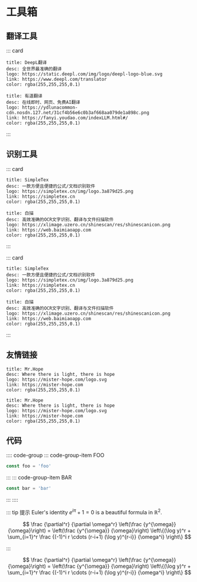 # 工具箱
## 翻译工具
::: card 
```card
title: DeepL翻译
desc: 全世界最准确的翻译
logo: https://static.deepl.com/img/logo/deepl-logo-blue.svg
link: https://www.deepl.com/translator
color: rgba(255,255,255,0.1)
```
```card
title: 有道翻译
desc: 在线即时、网页、免费AI翻译
logo: https://ydlunacommon-cdn.nosdn.127.net/31cf4b56e6c0b3af668aa079de1a898c.png
link: https://fanyi.youdao.com/indexLLM.html#/
color: rgba(255,255,255,0.1)
```
:::
## 识别工具
::: card 
```card
title: SimpleTex
desc: 一款方便且便捷的公式/文档识别软件
logo: https://simpletex.cn/img/logo.3a879d25.png
link: https://simpletex.cn
color: rgba(255,255,255,0.1)
```
```card
title: 白描
desc: 高效准确的OCR文字识别、翻译与文件扫描软件
logo: https://xlimage.uzero.cn/shinescan/res/shinescanicon.png
link: https://web.baimiaoapp.com
color: rgba(255,255,255,0.1)
```
:::

::: card 
```card
title: SimpleTex
desc: 一款方便且便捷的公式/文档识别软件
logo: https://simpletex.cn/img/logo.3a879d25.png
link: https://simpletex.cn
color: rgba(255,255,255,0.1)
```
```card
title: 白描
desc: 高效准确的OCR文字识别、翻译与文件扫描软件
logo: https://xlimage.uzero.cn/shinescan/res/shinescanicon.png
link: https://web.baimiaoapp.com
color: rgba(255,255,255,0.1)
```
:::
## 友情链接
```card
title: Mr.Hope
desc: Where there is light, there is hope
logo: https://mister-hope.com/logo.svg
link: https://mister-hope.com
color: rgba(255,255,255,0.1)
```
```card
title: Mr.Hope
desc: Where there is light, there is hope
logo: https://mister-hope.com/logo.svg
link: https://mister-hope.com
color: rgba(255,255,255,0.1)
```
## 代码

:::: code-group
::: code-group-item FOO
```js
const foo = 'foo'
```
:::
::: code-group-item BAR
```js
const bar = 'bar'
```
:::
::::


::: tip 提示
Euler's identity $e^{i\pi}+1=0$ is a beautiful formula in $\mathbb{R}^2$.

$$
\frac {\partial^r} {\partial \omega^r} \left(\frac {y^{\omega}} {\omega}\right)
= \left(\frac {y^{\omega}} {\omega}\right) \left\{(\log y)^r + \sum_{i=1}^r \frac {(-1)^i r \cdots (r-i+1) (\log y)^{r-i}} {\omega^i} \right\}
$$

:::

$$
\frac {\partial^r} {\partial \omega^r} \left(\frac {y^{\omega}} {\omega}\right)
= \left(\frac {y^{\omega}} {\omega}\right) \left\{(\log y)^r + \sum_{i=1}^r \frac {(-1)^i r \cdots (r-i+1) (\log y)^{r-i}} {\omega^i} \right\}
$$
